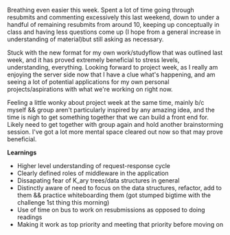 Breathing even easier this week. Spent a lot of time going through resubmits and commenting excessively this last weekend, down to under a handful of remaining resubmits from around 10, keeping up conceptually in class and having less questions come up (I hope from a general increase in understanding of material)but still asking as necessary. 

Stuck with the new format for my own work/studyflow that was outlined last week, and it has proved extremely beneficial to stress levels, understanding, everything. Looking forward to project week, as I really am enjoying the server side now that I have a clue what's happening, and am seeing a lot of potential applications for my own personal projects/aspirations with what we're working on right now.

Feeling a little wonky about project week at the same time, mainly b/c myself && group aren't particularly inspired by any amazing idea, and the time is nigh to get something together that we can build a front end for. Likely need to get together with group again and hold another brainstorming session. I've got a lot more mental space cleared out now so that may prove beneficial.

**Learnings**
* Higher level understanding of request-response cycle
* Clearly defined roles of middleware in the application
* Dissapating fear of K_ary trees/data structures in general
* Distinctly aware of need to focus on the data structures, refactor, add to them && practice whiteboarding them (got stumped bigtime with the challenge 1st thing this morning)
* Use of time on bus to work on resubmissions as opposed to doing readings
* Making it work as top priority and meeting that priority before moving on
